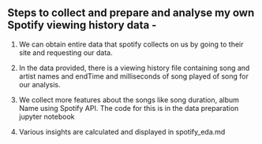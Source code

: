 ## Steps to collect and prepare and analyse my own Spotify viewing history data -

1) We can obtain entire data that spotify collects on us by going to their site and requesting our data.

2) In the data provided, there is a viewing history file containing song and artist names and endTime and milliseconds of song played of song for our analysis.

3) We collect more features about the songs like song duration, album Name using Spotify API. The code for this is in the data preparation jupyter notebook

4) Various insights are calculated and displayed in spotify_eda.md
